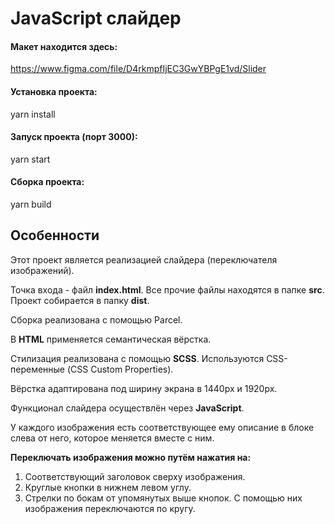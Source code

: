 # JavaScript слайдер

#### Макет находится здесь:
https://www.figma.com/file/D4rkmpfIjEC3GwYBPgE1vd/Slider

#### Установка проекта:
yarn install

#### Запуск проекта (порт 3000):
yarn start

#### Сборка проекта:
yarn build

## Особенности
<p>Этот проект является реализацией слайдера (переключателя изображений).</p>
<p>Точка входа - файл <b>index.html</b>. Все прочие файлы находятся в папке <b>src</b>. Проект собирается в папку <b>dist</b>.</p>
<p>Сборка реализована с помощью Parcel.</p>

<p>В <b>HTML</b> применяется семантическая вёрстка.</p>
<p>Стилизация реализована с помощью <b>SCSS</b>. Используются CSS-переменные (CSS Custom Properties).</p>
<p>Вёрстка адаптирована под ширину экрана в 1440px и 1920px.</p>
<p>Функционал слайдера осуществлён через <b>JavaScript</b>.</p>
<p>У каждого изображения есть соответствующее ему описание в блоке слева от него, которое меняется вместе с ним.</p>

<b>Переключать изображения можно путём нажатия на:</b>
<ol>
    <li>Соответствующий заголовок сверху изображения.</li>
    <li>Круглые кнопки в нижнем левом углу.</li>
    <li>Стрелки по бокам от упомянутых выше кнопок. С помощью них изображения переключаются по кругу.</li>
</ol>